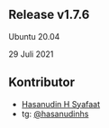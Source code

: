 ## Release v1.7.6

Ubuntu 20.04

29 Juli 2021

## Kontributor

- [Hasanudin H Syafaat](https://github.com/banghasan)
- tg: [@hasanudinhs](https://t.me/hasanudinhs)